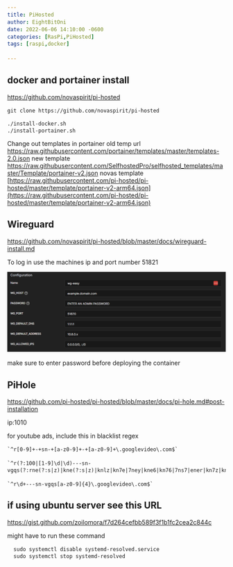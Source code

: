 ```yaml
---
title: PiHosted
author: EightBitOni
date: 2022-06-06 14:10:00 -0600
categories: [RasPi,PiHosted]
tags: [raspi,docker]

---
```


## docker and portainer install

https://github.com/novaspirit/pi-hosted

```
git clone https://github.com/novaspirit/pi-hosted
```


```
./install-docker.sh
./install-portainer.sh
```


Change out templates in portainer
old temp url
https://raw.githubusercontent.com/portainer/templates/master/templates-2.0.json
new template
https://raw.githubusercontent.com/SelfhostedPro/selfhosted_templates/master/Template/portainer-v2.json
novas template
[https://raw.githubusercontent.com/pi-hosted/pi-hosted/master/template/portainer-v2-arm64.json](https://raw.githubusercontent.com/pi-hosted/pi-hosted/master/template/portainer-v2-arm64.json)


## Wireguard

https://github.com/novaspirit/pi-hosted/blob/master/docs/wireguard-install.md

To log in use the machines ip and port number 51821

![wg](../../assets/images/wg.png)

make sure to enter password before deploying the container



## PiHole 

https://github.com/pi-hosted/pi-hosted/blob/master/docs/pi-hole.md#post-installation

ip:1010

for youtube ads, include this in blacklist regex

```
`^r[0-9]+-+sn-+[a-z0-9]+-+[a-z0-9]+\.googlevideo\.com$`

`^r(?:100|[1-9]\d|\d)---sn-vgqs(?:rne(?:s|z)|kne(?:s|z)|knlz|kn7e|7ney|kne6|kn76|7ns7|ener|kn7z|knek|7nly)\.googlevideo\.com$`

`^r\d+---sn-vgqs[a-z0-9]{4}\.googlevideo\.com$`

```


## if using ubuntu server see this URL
https://gist.github.com/zoilomora/f7d264cefbb589f3f1b1fc2cea2c844c

might have to run these command

```
  sudo systemctl disable systemd-resolved.service
  sudo systemctl stop systemd-resolved
```
